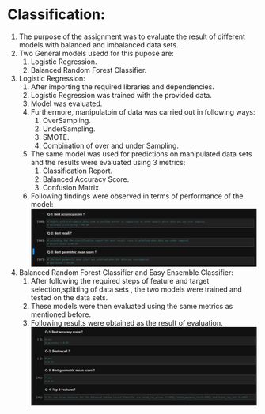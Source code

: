 # Classification:
1. The purpose of the assignment was to evaluate the result of different models with balanced and imbalanced data sets.
2. Two General models usedd for this pupose are:
    1. Logistic Regression.
    2. Balanced Random Forest Classifier.
3. Logistic Regression:
    1. After importing the required libraries and dependencies.
    2. Logistic Regression was trained with the provided data.
    3. Model was evaluated.
    4. Furthermore, manipulatoin of data was carried out in following ways:
        1. OverSampling.
        2. UnderSampling.
        3. SMOTE.
        4. Combination of over and under Sampling.
    5. The same model was used for predictions on manipulated data sets and the results were evaluated using 3 metrics:
        1. Classification Report.
        2. Balanced Accuracy Score.
        3. Confusion Matrix.
    6. Following findings were observed in terms of performance of the model:
    ![Reampling Results](resample.jpg)
4. Balanced Random Forest Classifier and Easy Ensemble Classifier:
    1. After following the required steps of feature and target selection,splitting of data sets , the two models were trained and tested on the data sets.
    2. These models were then evaluated using the same metrics as mentioned before.
    3. Following results were obtained as the result of evaluation.
    ![Ensemble Results](ensemble.jpg)
